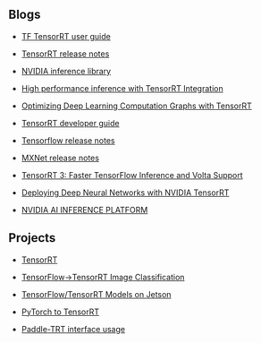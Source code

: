 ## Blogs

- [TF TensorRT user guide](https://docs.nvidia.com/deeplearning/frameworks/tf-trt-user-guide/index.html)

- [TensorRT release notes](https://docs.nvidia.com/deeplearning/sdk/tensorrt-release-notes/index.html)

- [NVIDIA inference library](https://docs.nvidia.com/deeplearning/sdk/index.html#inference)

- [High performance inference with TensorRT Integration](https://blog.tensorflow.org/2019/06/high-performance-inference-with-TensorRT.html)

- [Optimizing Deep Learning Computation Graphs with TensorRT](https://mxnet.apache.org/api/python/docs/tutorials/performance/backend/tensorrt/tensorrt.html)

- [TensorRT developer guide](https://docs.nvidia.com/deeplearning/sdk/pdf/TensorRT-Developer-Guide.pdf)

- [Tensorflow release notes](https://docs.nvidia.com/deeplearning/frameworks/tensorflow-release-notes/)

- [MXNet release notes](https://docs.nvidia.com/deeplearning/frameworks/mxnet-release-notes/)

- [TensorRT 3: Faster TensorFlow Inference and Volta Support](https://devblogs.nvidia.com/tensorrt-3-faster-tensorflow-inference/)

- [Deploying Deep Neural Networks with NVIDIA TensorRT](https://devblogs.nvidia.com/deploying-deep-learning-nvidia-tensorrt/)

- [NVIDIA AI INFERENCE PLATFORM](https://www.nvidia.com/en-us/deep-learning-ai/solutions/inference-platform/)

## Projects

- [TensorRT](https://github.com/NVIDIA/TensorRT/)

- [TensorFlow->TensorRT Image Classification](https://github.com/NVIDIA-AI-IOT/tf_to_trt_image_classification)

- [TensorFlow/TensorRT Models on Jetson](https://github.com/NVIDIA-AI-IOT/tf_trt_models)

- [PyTorch to TensorRT](https://github.com/NVIDIA-AI-IOT/torch2trt)

- [Paddle-TRT interface usage
](https://www.paddlepaddle.org.cn/documentation/docs/en/advanced_guide/performance_improving/inference_improving/paddle_tensorrt_infer_en.html)
